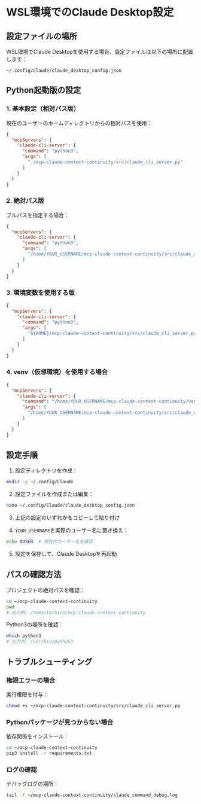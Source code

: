 # WSL環境でのClaude Desktop設定

## 設定ファイルの場所

WSL環境でClaude Desktopを使用する場合、設定ファイルは以下の場所に配置します：

```
~/.config/Claude/claude_desktop_config.json
```

## Python起動版の設定

### 1. 基本設定（相対パス版）

現在のユーザーのホームディレクトリからの相対パスを使用：

```json
{
  "mcpServers": {
    "claude-cli-server": {
      "command": "python3",
      "args": [
        "./mcp-claude-context-continuity/src/claude_cli_server.py"
      ]
    }
  }
}
```

### 2. 絶対パス版

フルパスを指定する場合：

```json
{
  "mcpServers": {
    "claude-cli-server": {
      "command": "python3",
      "args": [
        "/home/YOUR_USERNAME/mcp-claude-context-continuity/src/claude_cli_server.py"
      ]
    }
  }
}
```

### 3. 環境変数を使用する版

```json
{
  "mcpServers": {
    "claude-cli-server": {
      "command": "python3",
      "args": [
        "${HOME}/mcp-claude-context-continuity/src/claude_cli_server.py"
      ]
    }
  }
}
```

### 4. venv（仮想環境）を使用する場合

```json
{
  "mcpServers": {
    "claude-cli-server": {
      "command": "/home/YOUR_USERNAME/mcp-claude-context-continuity/venv/bin/python",
      "args": [
        "/home/YOUR_USERNAME/mcp-claude-context-continuity/src/claude_cli_server.py"
      ]
    }
  }
}
```

## 設定手順

1. 設定ディレクトリを作成：
```bash
mkdir -p ~/.config/Claude
```

2. 設定ファイルを作成または編集：
```bash
nano ~/.config/Claude/claude_desktop_config.json
```

3. 上記の設定のいずれかをコピーして貼り付け

4. `YOUR_USERNAME`を実際のユーザー名に置き換え：
```bash
echo $USER  # 現在のユーザー名を確認
```

5. 設定を保存して、Claude Desktopを再起動

## パスの確認方法

プロジェクトの絶対パスを確認：
```bash
cd ~/mcp-claude-context-continuity
pwd
# 出力例: /home/tethiro/mcp-claude-context-continuity
```

Python3の場所を確認：
```bash
which python3
# 出力例: /usr/bin/python3
```

## トラブルシューティング

### 権限エラーの場合

実行権限を付与：
```bash
chmod +x ~/mcp-claude-context-continuity/src/claude_cli_server.py
```

### Pythonパッケージが見つからない場合

依存関係をインストール：
```bash
cd ~/mcp-claude-context-continuity
pip3 install -r requirements.txt
```

### ログの確認

デバッグログの場所：
```bash
tail -f ~/mcp-claude-context-continuity/claude_command_debug.log
```